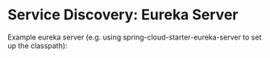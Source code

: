 # Service Discovery: Eureka Server
Example eureka server (e.g. using spring-cloud-starter-eureka-server to set up the classpath):
